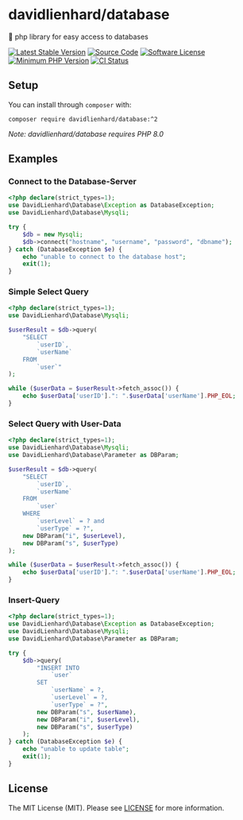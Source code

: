 # davidlienhard/database
🐘 php library for easy access to databases

[![Latest Stable Version](https://img.shields.io/packagist/v/davidlienhard/database.svg?style=flat-square)](https://packagist.org/packages/davidlienhard/database)
[![Source Code](https://img.shields.io/badge/source-davidlienhard/database-blue.svg?style=flat-square)](https://github.com/davidlienhard/database)
[![Software License](https://img.shields.io/badge/license-MIT-brightgreen.svg?style=flat-square)](https://github.com/davidlienhard/database/blob/master/LICENSE)
[![Minimum PHP Version](https://img.shields.io/badge/php-%3E%3D%208.0-8892BF.svg?style=flat-square)](https://php.net/)
[![CI Status](https://github.com/davidlienhard/database/actions/workflows/check.yml/badge.svg)](https://github.com/davidlienhard/database/actions/workflows/check.yml)

## Setup

You can install through `composer` with:

```
composer require davidlienhard/database:^2
```

*Note: davidlienhard/database requires PHP 8.0*

## Examples

### Connect to the Database-Server
```php
<?php declare(strict_types=1);
use DavidLienhard\Database\Exception as DatabaseException;
use DavidLienhard\Database\Mysqli;

try {
    $db = new Mysqli;
    $db->connect("hostname", "username", "password", "dbname");
} catch (DatabaseException $e) {
    echo "unable to connect to the database host";
    exit(1);
}
```

### Simple Select Query
```php
<?php declare(strict_types=1);
use DavidLienhard\Database\Mysqli;

$userResult = $db->query(
    "SELECT
        `userID`,
        `userName`
    FROM
        `user`"
);

while ($userData = $userResult->fetch_assoc()) {
    echo $userData['userID'].": ".$userData['userName'].PHP_EOL;
}
```

### Select Query with User-Data
```php
<?php declare(strict_types=1);
use DavidLienhard\Database\Mysqli;
use DavidLienhard\Database\Parameter as DBParam;

$userResult = $db->query(
    "SELECT
        `userID`,
        `userName`
    FROM
        `user`
    WHERE
        `userLevel` = ? and
        `userType` = ?",
    new DBParam("i", $userLevel),
    new DBParam("s", $userType)
);

while ($userData = $userResult->fetch_assoc()) {
    echo $userData['userID'].": ".$userData['userName'].PHP_EOL;
}
```

### Insert-Query
```php
<?php declare(strict_types=1);
use DavidLienhard\Database\Exception as DatabaseException;
use DavidLienhard\Database\Mysqli;
use DavidLienhard\Database\Parameter as DBParam;

try {
    $db->query(
        "INSERT INTO
            `user`
        SET
            `userName` = ?,
            `userLevel` = ?,
            `userType` = ?",
        new DBParam("s", $userName),
        new DBParam("i", $userLevel),
        new DBParam("s", $userType)
    );
} catch (DatabaseException $e) {
    echo "unable to update table";
    exit(1);
}
```

## License

The MIT License (MIT). Please see [LICENSE](https://github.com/davidlienhard/database/blob/master/LICENSE) for more information.

